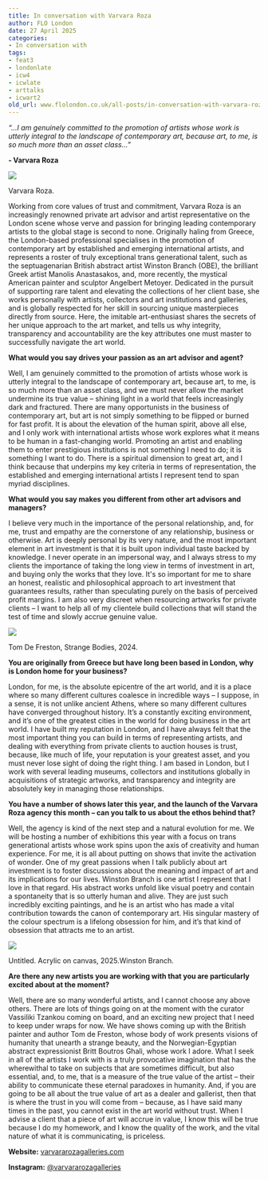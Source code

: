 ```yaml
---
title: In conversation with Varvara Roza
author: FLO London
date: 27 April 2025
categories:
- In conversation with
tags:
- feat3
- londonlate
- icw4
- icwlate
- arttalks
- icwart2
old_url: www.flolondon.co.uk/all-posts/in-conversation-with-varvara-roza.html
---
```


*“…I am genuinely committed to the promotion of artists whose work is utterly integral to the landscape of contemporary art, because art, to me, is so much more than an asset class...”*

**- Varvara Roza**

![](https://images.squarespace-cdn.com/content/v1/5c9534c4af4683461d462c6b/2b2ab1b1-6276-49e0-964a-a94fd6fc2dec/IMG_4466.jpg)

Varvara Roza.

Working from core values of trust and commitment, Varvara Roza is an increasingly renowned private art advisor and artist representative on the London scene whose verve and passion for bringing leading contemporary artists to the global stage is second to none. Originally haling from Greece, the London-based professional specialises in the promotion of contemporary art by established and emerging international artists, and represents a roster of truly exceptional trans generational talent, such as the septuagenarian British abstract artist Winston Branch (OBE), the brilliant Greek artist Manolis Anastasakos, and, more recently, the mystical American painter and sculptor Angelbert Metoyer. Dedicated in the pursuit of supporting rare talent and elevating the collections of her client base, she works personally with artists, collectors and art institutions and galleries, and is globally respected for her skill in sourcing unique masterpieces directly from source. Here, the imitable art-enthusiast shares the secrets of her unique approach to the art market, and tells us why integrity, transparency and accountability are the key attributes one must master to successfully navigate the art world.

**What would you say drives your passion as an art advisor and agent?**

Well, I am genuinely committed to the promotion of artists whose work is utterly integral to the landscape of contemporary art, because art, to me, is so much more than an asset class, and we must never allow the market undermine its true value – shining light in a world that feels increasingly dark and fractured. There are many opportunists in the business of contemporary art, but art is not simply something to be flipped or burned for fast profit. It is about the elevation of the human spirit, above all else, and I only work with international artists whose work explores what it means to be human in a fast-changing world. Promoting an artist and enabling them to enter prestigious institutions is not something I need to do; it is something I want to do. There is a spiritual dimension to great art, and I think because that underpins my key criteria in terms of representation, the established and emerging international artists I represent tend to span myriad disciplines.

**What would you say makes you different from other art advisors and managers?**

I believe very much in the importance of the personal relationship, and, for me, trust and empathy are the cornerstone of any relationship, business or otherwise. Art is deeply personal by its very nature, and the most important element in art investment is that it is built upon individual taste backed by knowledge. I never operate in an impersonal way, and I always stress to my clients the importance of taking the long view in terms of investment in art, and buying only the works that they love. It's so important for me to share an honest, realistic and philosophical approach to art investment that guarantees results, rather than speculating purely on the basis of perceived profit margins. I am also very discreet when resourcing artworks for private clients – I want to help all of my clientele build collections that will stand the test of time and slowly accrue genuine value.

![](https://images.squarespace-cdn.com/content/v1/5c9534c4af4683461d462c6b/8adc914f-5419-400f-8308-db512dcd5cf2/IMG_4469.jpg)

Tom De Freston, Strange Bodies, 2024.

**You are originally from Greece but have long been based in London, why is London home for your business?**

London, for me, is the absolute epicentre of the art world, and it is a place where so many different cultures coalesce in incredible ways – I suppose, in a sense, it is not unlike ancient Athens, where so many different cultures have converged throughout history. It’s a constantly exciting environment, and it’s one of the greatest cities in the world for doing business in the art world. I have built my reputation in London, and I have always felt that the most important thing you can build in terms of representing artists, and dealing with everything from private clients to auction houses is trust, because, like much of life, your reputation is your greatest asset, and you must never lose sight of doing the right thing. I am based in London, but I work with several leading museums, collectors and institutions globally in acquisitions of strategic artworks, and transparency and integrity are absolutely key in managing those relationships.

**You have a number of shows later this year, and the launch of the Varvara Roza agency this month – can you talk to us about the ethos behind that?**

Well, the agency is kind of the next step and a natural evolution for me. We will be hosting a number of exhibitions this year with a focus on trans generational artists whose work spins upon the axis of creativity and human experience. For me, it is all about putting on shows that invite the activation of wonder. One of my great passions when I talk publicly about art investment is to foster discussions about the meaning and impact of art and its implications for our lives. Winston Branch is one artist I represent that I love in that regard. His abstract works unfold like visual poetry and contain a spontaneity that is so utterly human and alive. They are just such incredibly exciting paintings, and he is an artist who has made a vital contribution towards the canon of contemporary art. His singular mastery of the colour spectrum is a lifelong obsession for him, and it’s that kind of obsession that attracts me to an artist.

![](https://images.squarespace-cdn.com/content/v1/5c9534c4af4683461d462c6b/b051cedb-5878-4c05-8d90-74c3730eed03/IMG_4467.jpg)

Untitled. Acrylic on canvas, 2025.Winston Branch.

**Are there any new artists you are working with that you are particularly excited about at the moment?**

Well, there are so many wonderful artists, and I cannot choose any above others. There are lots of things going on at the moment with the curator Vassiliki Tzankou coming on board, and an exciting new project that I need to keep under wraps for now. We have shows coming up with the British painter and author Tom de Freston, whose body of work presents visions of humanity that unearth a strange beauty, and the Norwegian-Egyptian abstract expressionist Britt Boutros Ghali, whose work I adore. What I seek in all of the artists I work with is a truly provocative imagination that has the wherewithal to take on subjects that are sometimes difficult, but also essential, and, to me, that is a measure of the true value of the artist – their ability to communicate these eternal paradoxes in humanity. And, if you are going to be all about the true value of art as a dealer and gallerist, then that is where the trust in you will come from – because, as I have said many times in the past, you cannot exist in the art world without trust. When I advise a client that a piece of art will accrue in value, I know this will be true because I do my homework, and I know the quality of the work, and the vital nature of what it is communicating, is priceless.

**Website:** [varvararozagalleries.com](https://varvararozagalleries.com/)

**Instagram:** [@varvararozagalleries](https://www.instagram.com/varvararozagalleries?igsh=amFoYTdhajB3c3pi)